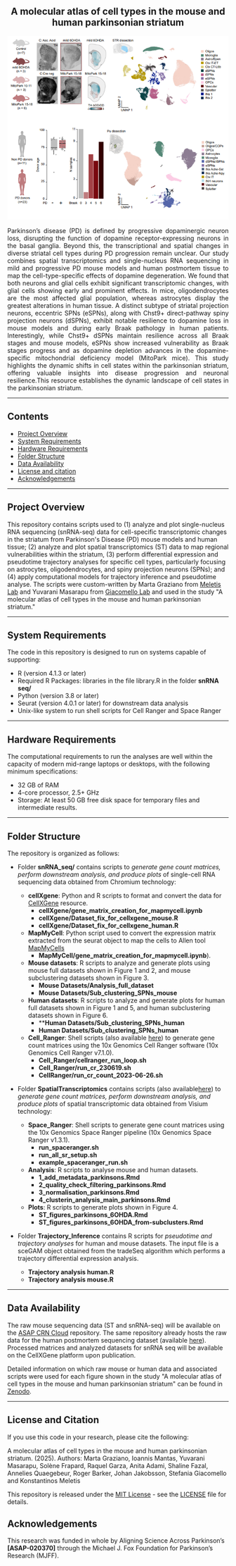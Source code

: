 <div align="center">
    <h2><strong>A molecular atlas of cell types in the mouse and human parkinsonian striatum</strong></h2>
    <img src="snRNA seq/Githhub_image.png" alt="Description of the image" width="600" />
</div>

<p align="justify">Parkinson’s disease (PD) is defined by progressive dopaminergic neuron loss, disrupting the function of dopamine receptor-expressing neurons in the basal ganglia. Beyond this, the transcriptional and spatial changes in diverse striatal cell types during PD progression remain unclear. Our study combines spatial transcriptomics and single-nucleus RNA sequencing in mild and progressive PD mouse models and human postmortem tissue to map the cell-type-specific effects of dopamine degeneration. We found that both neurons and glial cells exhibit significant transcriptomic changes, with glial cells showing early and prominent effects. In mice, oligodendrocytes are the most affected glial population, whereas astrocytes display the greatest alterations in human tissue. A distinct subtype of striatal projection neurons, eccentric SPNs (eSPNs), along with Chst9+ direct-pathway spiny projection neurons (dSPNs), exhibit notable resilience to dopamine loss in mouse models and during early Braak pathology in human patients. Interestingly, while Chst9+ dSPNs maintain resilience across all Braak stages and mouse models, eSPNs show increased vulnerability as Braak stages progress and as dopamine depletion advances in the dopamine-specific mitochondrial deficiency model (MitoPark mice). This study highlights the dynamic shifts in cell states within the parkinsonian striatum, offering valuable insights into disease progression and neuronal resilience.This resource establishes the dynamic landscape of cell states in the parkinsonian striatum.</p>

------------------
## Contents
* [Project Overview](#project-overview)
* [System Requirements](#system-requirements)
* [Hardware Requirements](#hardware-requirements)
* [Folder Structure](#folder-structure)
* [Data Availability](#data-availabilty)
* [License and citation](#license-and-citation)
* [Acknowledgements](#acknowledgements)

------------------
## Project Overview

This repository contains scripts used to (1) analyze and plot single-nucleus RNA sequencing (snRNA-seq) data for cell-specific transcriptomic changes in the striatum from Parkinson's Disease (PD) mouse models and human tissue; (2) analyze and plot spatial transcriptomics (ST) data to map regional vulnerabilities within the striatum, (3) perform differential expression and pseudotime trajectory analyses for specific cell types, particularly focusing on astrocytes, oligodendrocytes, and spiny projection neurons (SPNs); and (4) apply computational models for trajectory inference and pseudotime analyse. The scripts were custom-written by Marta Graziano from [Meletis Lab](https://ki.se/en/research/research-areas-centres-and-networks/research-groups/konstantinos-meletis-group#tab-research-focus) and Yuvarani Masarapu from [Giacomello Lab](https://www.spatialresearch.org/research-giacomello-lab/) and used in the study "A molecular atlas of cell types in the mouse and human parkinsonian striatum."

------------------
## System Requirements

The code in this repository is designed to run on systems capable of supporting:

- R (version 4.1.3 or later)
- Required R Packages: libraries in the file library.R in the folder **snRNA seq/**
- Python (version 3.8 or later)
- Seurat (version 4.0.1 or later) for downstream data analysis
- Unix-like system to run shell scripts for Cell Ranger and Space Ranger

------------------
## Hardware Requirements

The computational requirements to run the analyses are well within the capacity of modern mid-range laptops or desktops, with the following minimum specifications:

- 32 GB of RAM
- 4-core processor, 2.5+ GHz
- Storage: At least 50 GB free disk space for temporary files and intermediate results.

------------------
## Folder Structure

The repository is organized as follows:

- Folder **snRNA_seq/** contains scripts to <i>generate gene count matrices, perform downstream analysis, and produce plots </i> of single-cell RNA sequencing data obtained from Chromium technology:
    - **cellXgene**: Python and R scripts to format and convert the data for [CellXGene](https://cellxgene.cziscience.com/) resource.
        - **cellXgene/gene_matrix_creation_for_mapmycell.ipynb**
        - **cellXgene/Dataset_fix_for_cellxgene_mouse.R**
        - **cellXgene/Dataset_fix_for_cellxgene_human.R**
    - **MapMyCell**: Python script used to convert the expression matrix extracted from the seurat object to map the cells to Allen tool [MapMyCells](https://portal.brain-map.org/atlases-and-data/bkp/mapmycells)
        - **MapMyCell/gene_matrix_creation_for_mapmycell.ipynb**).
    - **Mouse datasets**: R scripts to analyze and generate plots using mouse full datasets shown in Figure 1 and 2, and mouse subclustering datasets shown in Figure 3.
        - **Mouse Datasets/Analysis_full_dataset**
        - **Mouse Datasets/Sub_clustering_SPNs_mouse**
    - **Human datasets**: R scripts to analyze and generate plots for human full datasets shown in Figure 1 and 5, and human subclustering datasets shown in Figure 6.
        - ****Human Datasets/Sub_clustering_SPNs_human**
        - **Human Datasets/Sub_clustering_SPNs_human**
    - **Cell_Ranger**: Shell scripts (also available [here](https://github.com/giacomellolab/EarlyParkinsons_Striatum_Atlas/tree/e93711259786f1619879188beb27a51a13d047cb/snRNAseq/Processing_Scripts)) to generate gene count matrices using the 10x Genomics Cell Ranger software (10x Genomics Cell Ranger v7.1.0).
        - **Cell_Ranger/cellranger_run_loop.sh**
        - **Cell_Ranger/run_cr_230619.sh**
        - **CellRanger/run_cr_count_2023-06-26.sh**
 
- Folder **SpatialTranscriptomics** contains scripts (also available[here](https://github.com/giacomellolab/EarlyParkinsons_Striatum_Atlas/tree/main/SpatialTranscriptomics)) to <i>generate gene count matrices, perform downstream analysis, and produce plots </i> of spatial transcriptomic data obtained from Visium technology:
    - **Space_Ranger**: Shell scripts to generate gene count matrices using the 10x Genomics Space Ranger pipeline (10x Genomics Space Ranger v1.3.1).
        - **run_spaceranger.sh**
        - **run_all_sr_setup.sh**
        - **example_spaceranger_run.sh**
    - **Analysis**: R scripts to analyse mouse and human datasets.
        - **1_add_metadata_parkinsons.Rmd**
        - **2_quality_check_filtering_parkinsons.Rmd**
        - **3_normalisation_parkinsons.Rmd**
        - **4_clusterin_analysis_main_parkinsons.Rmd**
    - **Plots**: R scripts to generate plots shown in Figure 4.
        - **ST_figures_parkinsons_6OHDA.Rmd**
        - **ST_figures_parkinsons_6OHDA_from-subclusters.Rmd**

- Folder **Trajectory_Inference** contains R scripts for <i> pseudotime and trajectory analyses </i> for human and mouse datasets. The input file is a sceGAM object obtained from the tradeSeq algorithm which performs a trajectory differential expression analysis.
    - **Trajectory analysis human.R**
    - **Trajectory analysis mouse.R**
 
------------------
## Data Availability

The raw mouse sequencing data (ST and snRNA-seq) will be available on the [ASAP CRN Cloud](https://cloud.parkinsonsroadmap.org/collections) repository. The same repository already hosts the raw data for the human postmortem sequencing dataset (available [here](https://cloud.parkinsonsroadmap.org/collections/jakobsson-20/overview)). Processed matrices and analyzed datasets for snRNA seq will be available on the CellXGene platform upon publication.

Detailed information on which raw mouse or human data and associated scripts were used for each figure shown in the study "A molecular atlas of cell types in the mouse and human parkinsonian striatum" can be found in [Zenodo](https://doi.org/10.5281/zenodo.15065317). 

------------------
## License and Citation

If you use this code in your research, please cite the following:

A molecular atlas of cell types in the mouse and human parkinsonian striatum. (2025). Authors: Marta Graziano, Ioannis Mantas, Yuvarani Masarapu, Solène Frapard, Raquel
Garza, Anita Adami, Shaline Fazal, Annelies Quaegebeur, Roger Barker, Johan Jakobsson, Stefania Giacomello and Konstantinos Meletis

This repository is released under the [MIT License](https://opensource.org/license/mit) - see the [LICENSE](LICENSE) file for details.

## Acknowledgements

This research was funded in whole by Aligning Science Across Parkinson’s **[ASAP-020370]** through the Michael J. Fox Foundation for Parkinson’s Research (MJFF).
